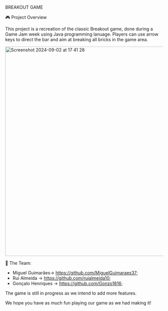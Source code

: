BREAKOUT GAME

🎮 Project Overview

This project is a recreation of the classic Breakout game, done during a Game Jam week using Java programming lanuage. Players can use arrow keys to direct the bar and aim at breaking all bricks in the game area. 

<img width="668" alt="Screenshot 2024-09-02 at 17 41 28" src="https://github.com/user-attachments/assets/21afd46d-6b68-4a4c-8da7-9b1bc30667e7">





🚀 The Team:

* Miguel Guimarães-> https://github.com/MiguelGuimaraes37;
* Rui Almeida -> https://github.com/ruialmeida10;
* Gonçalo Henriques -> https://github.com/Gonzo1816;


The game is still in progress as we intend to add more features.

We hope you have as much fun playing our game as we had making it! 
